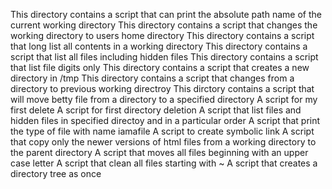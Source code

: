 This directory contains a script that can print the absolute path name of the current working directory
This directory contains a script that changes the working directory to users home directory
This directory contains a script that  long list all contents in a working directory
This directory contains a script that list all files including hidden files
This directory contains a script that list file digits only
This directory contains a script that creates a new directory in /tmp
This directory contains a script that changes from a directory to previous working directroy
This dirctory contains a script that will move betty file from a directory to a specified directory
A script for my first delete
A script for first directory deletion
A script that list files and hidden files in specified directoy and in a particular order
A script that print the type of file with name iamafile
A script to create symbolic link
A script that copy only the newer versions of html files from a working directory to the parent directory
A script that moves all files beginning with an upper case letter
A script that clean all files starting with ~
A script that creates a directory tree as once

